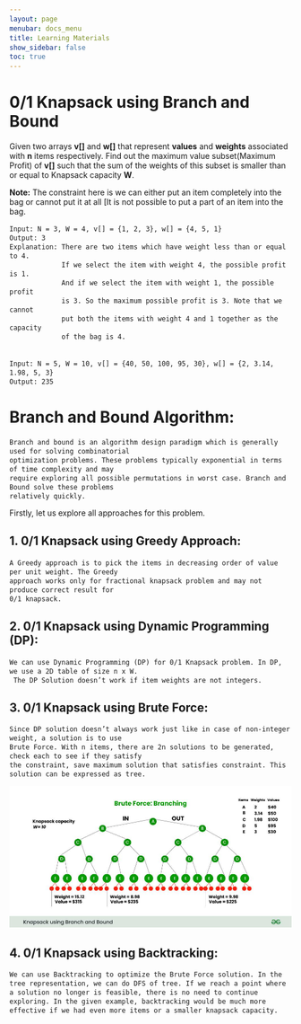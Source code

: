 ```yaml
---
layout: page
menubar: docs_menu
title: Learning Materials
show_sidebar: false
toc: true
---
```

# 0/1 Knapsack using Branch and Bound

Given two arrays **v[]** and **w[]** that represent **values** and **weights** associated with **n** items respectively. Find out the maximum value subset(Maximum Profit) of **v[]** such that the sum of the weights of this subset is smaller than or equal to Knapsack capacity **W**.

**Note:** The constraint here is we can either put an item completely into the bag or cannot put it at all [It is not possible to put a part of an item into the bag.
```plaintext
Input: N = 3, W = 4, v[] = {1, 2, 3}, w[] = {4, 5, 1}
Output: 3
Explanation: There are two items which have weight less than or equal to 4.
             If we select the item with weight 4, the possible profit is 1.
             And if we select the item with weight 1, the possible profit
             is 3. So the maximum possible profit is 3. Note that we cannot
             put both the items with weight 4 and 1 together as the capacity
             of the bag is 4.


Input: N = 5, W = 10, v[] = {40, 50, 100, 95, 30}, w[] = {2, 3.14, 1.98, 5, 3}
Output: 235
```

# Branch and Bound Algorithm:
```plainetext
Branch and bound is an algorithm design paradigm which is generally used for solving combinatorial
optimization problems. These problems typically exponential in terms of time complexity and may
require exploring all possible permutations in worst case. Branch and Bound solve these problems
relatively quickly.
```
Firstly, let us explore all approaches for this problem.

## 1. 0/1 Knapsack using Greedy Approach:
```plainetext
A Greedy approach is to pick the items in decreasing order of value per unit weight. The Greedy
approach works only for fractional knapsack problem and may not produce correct result for
0/1 knapsack.
```

## 2. 0/1 Knapsack using Dynamic Programming (DP):
```plainetext
We can use Dynamic Programming (DP) for 0/1 Knapsack problem. In DP, we use a 2D table of size n x W.
 The DP Solution doesn’t work if item weights are not integers.
```

## 3. 0/1 Knapsack using Brute Force:
```plainetext
Since DP solution doesn’t always work just like in case of non-integer weight, a solution is to use
Brute Force. With n items, there are 2n solutions to be generated, check each to see if they satisfy
the constraint, save maximum solution that satisfies constraint. This solution can be expressed as tree.
```
![ Knapsack Problem 4](https://github.com/ADBMS620/Data-cloud02/blob/master/docs/week-5/Knapsack%20Problem/Knapsack-problem%204.jpg?raw=true)

## 4. 0/1 Knapsack using Backtracking:
```plainetext
We can use Backtracking to optimize the Brute Force solution. In the tree representation, we can do DFS of tree. If we reach a point where a solution no longer is feasible, there is no need to continue exploring. In the given example, backtracking would be much more effective if we had even more items or a smaller knapsack capacity.
```
